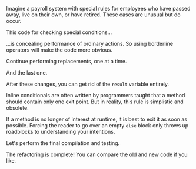 Imagine a payroll system with special rules for employees who have passed away, live on their own, or have retired. These cases are unusual but do occur.

This code for checking special conditions…

…is concealing performance of ordinary actions. So using borderline operators will make the code more obvious.

Continue performing replacements, one at a time.

And the last one.

After these changes, you can get rid of the <code>result</code> variable entirely.

Inline conditionals are often written by programmers taught that a method should contain only one exit point. But in reality, this rule is simplistic and obsolete.

If a method is no longer of interest at runtime, it is best to exit it as soon as possible. Forcing the reader to go over an empty <code>else</code> block only throws up roadblocks to understanding your intentions.

Let's perform the final compilation and testing.

The refactoring is complete! You can compare the old and new code if you like.